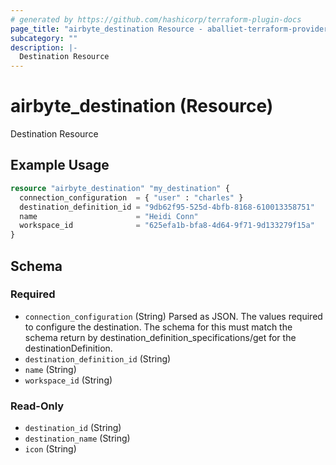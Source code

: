```yaml
---
# generated by https://github.com/hashicorp/terraform-plugin-docs
page_title: "airbyte_destination Resource - aballiet-terraform-provider-airbyte-oss"
subcategory: ""
description: |-
  Destination Resource
---
```


# airbyte_destination (Resource)

Destination Resource

## Example Usage

```terraform
resource "airbyte_destination" "my_destination" {
  connection_configuration  = { "user" : "charles" }
  destination_definition_id = "9db62f95-525d-4bfb-8168-610013358751"
  name                      = "Heidi Conn"
  workspace_id              = "625efa1b-bfa8-4d64-9f71-9d133279f15a"
}
```

<!-- schema generated by tfplugindocs -->
## Schema

### Required

- `connection_configuration` (String) Parsed as JSON.
The values required to configure the destination. The schema for this must match the schema return by destination_definition_specifications/get for the destinationDefinition.
- `destination_definition_id` (String)
- `name` (String)
- `workspace_id` (String)

### Read-Only

- `destination_id` (String)
- `destination_name` (String)
- `icon` (String)


